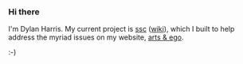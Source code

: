 ### Hi there

I'm Dylan Harris. My current project is [ssc](https://github.com/devongarde/ssc) ([wiki](https://github.com/devongarde/ssc/wiki)), which I built to help address the myriad issues on my website, [arts & ego](https://dylanharris.org/).

:-)
